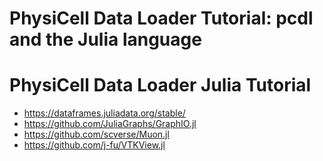 # PhysiCell Data Loader Tutorial: pcdl and the Julia language

# PhysiCell Data Loader Julia Tutorial

+ https://dataframes.juliadata.org/stable/ 
+ https://github.com/JuliaGraphs/GraphIO.jl 
+ https://github.com/scverse/Muon.jl 
+ https://github.com/j-fu/VTKView.jl 
